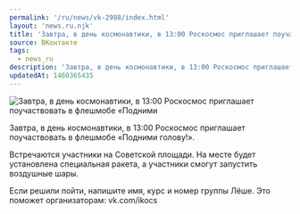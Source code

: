 ```yaml
---
permalink: '/ru/news/vk-2988/index.html'
layout: 'news.ru.njk'
title: 'Завтра, в день космонавтики, в 13:00 Роскосмос приглашает поучаствовать в флешмобе «Подними гол'
source: ВКонтакте
tags:
  - news_ru
description: 'Завтра, в день космонавтики, в 13:00 Роскосмос приглашает поучаствовать в флешмобе «Подними'
updatedAt: 1460365435
---
```

![Завтра, в день космонавтики, в 13:00 Роскосмос приглашает поучаствовать в флешмобе «Подними](https://sun9-14.userapi.com/impf/c636523/v636523484/8df/T4YvcKzpFcw.jpg?size=1280x720&quality=96&sign=a27f7fe59ad501b249bd37713bbaf01a&c_uniq_tag=w7LfvM7vFbe40fWGiuqotVF44DoLwjiJTlpEdRSo8pg&type=album)

Завтра, в день космонавтики, в 13:00 Роскосмос приглашает поучаствовать в флешмобе «Подними голову!».

Встречаются участники на Советской площади. На месте будет установлена специальная ракета, а участники смогут запустить воздушные шары.

Если решили пойти, напишите имя, курс и номер группы Лёше. Это поможет организаторам: vk.com/ikocs
